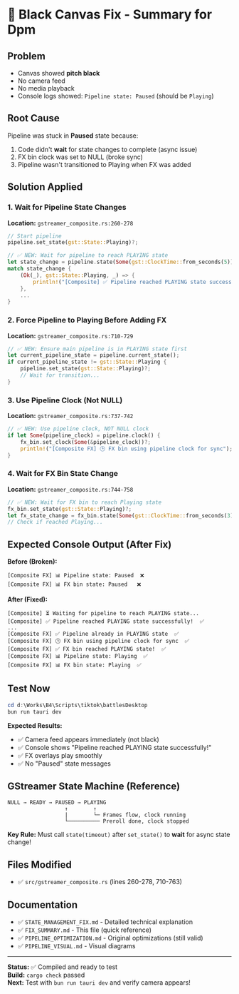 # 🎯 Black Canvas Fix - Summary for Dpm

## Problem
- Canvas showed **pitch black**
- No camera feed
- No media playback
- Console logs showed: `Pipeline state: Paused` (should be `Playing`)

## Root Cause
Pipeline was stuck in **Paused** state because:
1. Code didn't **wait** for state changes to complete (async issue)
2. FX bin clock was set to NULL (broke sync)
3. Pipeline wasn't transitioned to Playing when FX was added

## Solution Applied

### 1. Wait for Pipeline State Changes
**Location:** `gstreamer_composite.rs:260-278`

```rust
// Start pipeline
pipeline.set_state(gst::State::Playing)?;

// ✅ NEW: Wait for pipeline to reach PLAYING state
let state_change = pipeline.state(Some(gst::ClockTime::from_seconds(5)));
match state_change {
    (Ok(_), gst::State::Playing, _) => {
        println!("[Composite] ✅ Pipeline reached PLAYING state successfully!");
    },
    ...
}
```

### 2. Force Pipeline to Playing Before Adding FX
**Location:** `gstreamer_composite.rs:710-729`

```rust
// ✅ NEW: Ensure main pipeline is in PLAYING state first
let current_pipeline_state = pipeline.current_state();
if current_pipeline_state != gst::State::Playing {
    pipeline.set_state(gst::State::Playing)?;
    // Wait for transition...
}
```

### 3. Use Pipeline Clock (Not NULL)
**Location:** `gstreamer_composite.rs:737-742`

```rust
// ✅ NEW: Use pipeline clock, NOT NULL clock
if let Some(pipeline_clock) = pipeline.clock() {
    fx_bin.set_clock(Some(&pipeline_clock))?;
    println!("[Composite FX] 🕒 FX bin using pipeline clock for sync");
}
```

### 4. Wait for FX Bin State Change
**Location:** `gstreamer_composite.rs:744-758`

```rust
// ✅ NEW: Wait for FX bin to reach Playing state
fx_bin.set_state(gst::State::Playing)?;
let fx_state_change = fx_bin.state(Some(gst::ClockTime::from_seconds(3)));
// Check if reached Playing...
```

## Expected Console Output (After Fix)

**Before (Broken):**
```
[Composite FX] 📊 Pipeline state: Paused  ❌
[Composite FX] 📊 FX bin state: Paused   ❌
```

**After (Fixed):**
```
[Composite] ⏳ Waiting for pipeline to reach PLAYING state...
[Composite] ✅ Pipeline reached PLAYING state successfully!  ✅
...
[Composite FX] ✅ Pipeline already in PLAYING state  ✅
[Composite FX] 🕒 FX bin using pipeline clock for sync  ✅
[Composite FX] ✅ FX bin reached PLAYING state!  ✅
[Composite FX] 📊 Pipeline state: Playing  ✅
[Composite FX] 📊 FX bin state: Playing  ✅
```

## Test Now

```powershell
cd d:\Works\B4\Scripts\tiktok\battlesDesktop
bun run tauri dev
```

**Expected Results:**
- ✅ Camera feed appears immediately (not black)
- ✅ Console shows "Pipeline reached PLAYING state successfully!"
- ✅ FX overlays play smoothly
- ✅ No "Paused" state messages

## GStreamer State Machine (Reference)

```
NULL → READY → PAUSED → PLAYING
                  ↑        ↑
                  |        └─ Frames flow, clock running
                  └────────── Preroll done, clock stopped
```

**Key Rule:** Must call `state(timeout)` after `set_state()` to **wait** for async state change!

## Files Modified
- ✅ `src/gstreamer_composite.rs` (lines 260-278, 710-763)

## Documentation
- ✅ `STATE_MANAGEMENT_FIX.md` - Detailed technical explanation
- ✅ `FIX_SUMMARY.md` - This file (quick reference)
- ✅ `PIPELINE_OPTIMIZATION.md` - Original optimizations (still valid)
- ✅ `PIPELINE_VISUAL.md` - Visual diagrams

---

**Status:** ✅ Compiled and ready to test  
**Build:** `cargo check` passed  
**Next:** Test with `bun run tauri dev` and verify camera appears!


